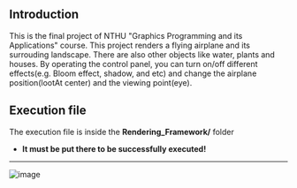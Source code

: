 ## Introduction
This is the final project of NTHU "Graphics Programming and its Applications" course. This project renders a flying airplane and its surrouding landscape. There are also other objects like water, plants and houses. By operating the control panel, you can turn on/off different effects(e.g. Bloom effect, shadow, and etc) and change the airplane position(lootAt center) and the viewing point(eye).

## Execution file
The execution file is inside the **Rendering_Framework/** folder
- **It must be put there to be successfully executed!**
---
![image](https://github.com/boringmorning/GPA_final_outdoor/assets/38586012/7efcb246-af80-4061-a5e6-06b9e114e4a2)

